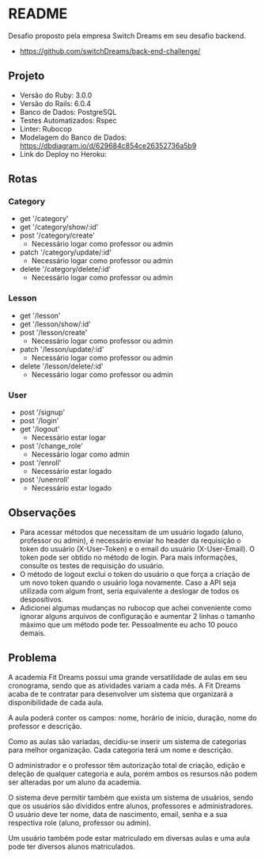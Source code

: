 # README

Desafio proposto pela empresa Switch Dreams em seu desafio backend.
- https://github.com/switchDreams/back-end-challenge/

## Projeto
- Versão do Ruby: 3.0.0
- Versão do Rails: 6.0.4
- Banco de Dados: PostgreSQL
- Testes Automatizados: Rspec
- Linter: Rubocop
- Modelagem do Banco de Dados: https://dbdiagram.io/d/629684c854ce26352736a5b9
- Link do Deploy no Heroku:

## Rotas

### Category
- get '/category'
- get '/category/show/:id'
- post '/category/create'
  - Necessário logar como professor ou admin  
- patch '/category/update/:id'
  - Necessário logar como professor ou admin  
- delete '/category/delete/:id'
  - Necessário logar como professor ou admin 

### Lesson
- get '/lesson'
- get '/lesson/show/:id'
- post '/lesson/create'
  - Necessário logar como professor ou admin  
- patch '/lesson/update/:id'
  - Necessário logar como professor ou admin  
- delete '/lesson/delete/:id'
  - Necessário logar como professor ou admin  

### User
- post '/signup'
- post '/login'
- get '/logout'
  - Necessário estar logar
- post '/change_role'
  - Necessário logar como admin  
- post '/enroll'
  - Necessário estar logado
- post '/unenroll'
  - Necessário estar logado

## Observações
- Para acessar métodos que necessitam de um usuário logado (aluno, professor ou admin), é necessário enviar ho header da requisição o token do usuário (X-User-Token) e o email do usuário (X-User-Email). O token pode ser obtido no método de login. Para mais informações, consulte os testes de requisição do usuário.
- O método de logout exclui o token do usuário o que força a criação de um novo token quando o usuário loga novamente. Caso a API seja utilizada com algum front, seria equivalente a deslogar de todos os despositivos.
- Adicionei algumas mudanças no rubocop que achei conveniente como ignorar alguns arquivos de configuração e aumentar 2 linhas o tamanho máximo que um método pode ter. Pessoalmente eu acho 10 pouco demais.

## Problema

A academia Fit Dreams possui uma grande versatilidade de aulas em seu cronograma, sendo que as atividades variam a cada mês. A Fit Dreams acaba de te contratar para desenvolver um sistema que organizará a disponibilidade de cada aula.

A aula poderá conter os campos: nome, horário de início, duração, nome do professor e descrição.

Como as aulas são variadas, decidiu-se inserir um sistema de categorias para melhor organização. Cada categoria terá um nome e descrição.

O administrador e o professor têm autorização total de criação, edição e deleção de qualquer categoria e aula, porém ambos os resursos não podem ser alteradas por um aluno da academia.

O sistema deve permitir também que exista um sistema de usuários, sendo que os usuários são divididos entre alunos, professores e administradores. O usuário deve ter nome, data de nascimento, email, senha e a sua respectiva role (aluno, professor ou admin).

Um usuário também pode estar matriculado em diversas aulas e uma aula pode ter diversos alunos matriculados.

